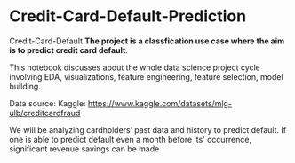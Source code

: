 # Credit-Card-Default-Prediction
Credit-Card-Default
**The project is a classfication use case where the aim is to predict credit card default**. 

This notebook discusses about the whole data science project cycle involving EDA, visualizations, feature engineering, feature selection, model building.

Data source: Kaggle: https://www.kaggle.com/datasets/mlg-ulb/creditcardfraud


We will be analyzing cardholders’ past data and history to predict default. If one is able to predict default even a month before its' occurrence, significant revenue savings can be made
